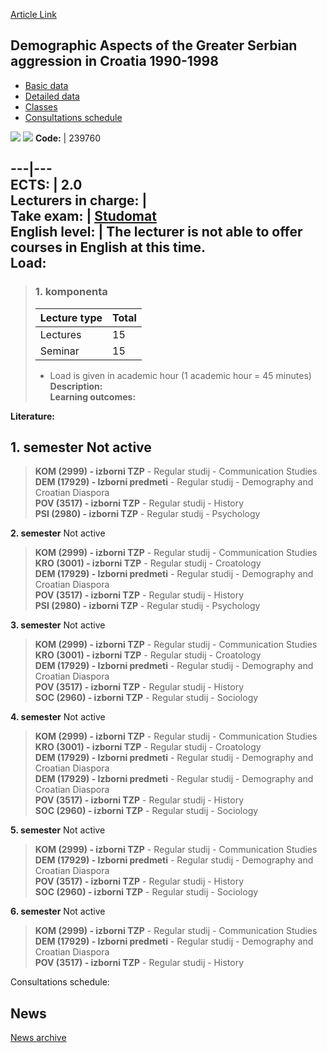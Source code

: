 [Article Link](https://www.fhs.hr/en/course/daotgsaic1)

## Demographic Aspects of the Greater Serbian aggression in Croatia 1990-1998
  * [Basic data](https://www.fhs.hr/en/course/daotgsaic1#v1id-523765_388978_1_0 "Basic data")
  * [Detailed data](https://www.fhs.hr/en/course/daotgsaic1#v1id-523765_388978_1_1 "Detailed data")
  * [Classes](https://www.fhs.hr/en/course/daotgsaic1#v1id-523765_388978_1_2 "Classes")
  * [Consultations schedule](https://www.fhs.hr/en/course/daotgsaic1#v1id-523765_388978_1_3 "Consultations schedule")


[![](https://www.fhs.hr/img/flags/gif/hr.gif)](https://www.fhs.hr/predmet/dasanh1) [![](https://www.fhs.hr/img/flags/gif/gb.gif)](https://www.fhs.hr/en/course/daotgsaic1)
**Code:** |  239760  
  
---|---  
**ECTS:** |  2.0   
**Lecturers in charge:** |   
**Take exam:** |  [Studomat](http://www.isvu.hr/studomat)  
**English level:** |  The lecturer is not able to offer courses in English at this time.   
**Load:**  
---  
> ### 1. komponenta
> | Lecture type | Total  
> ---|---  
> Lectures | 15  
> Seminar | 15  
> * Load is given in academic hour (1 academic hour = 45 minutes)   
**Description:**  
> **Learning outcomes:**  

  
**Literature:**  

  
**1. semester** Not active  
---  
> **KOM (2999) - izborni TZP** - Regular studij - Communication Studies  
>  **DEM (17929) - Izborni predmeti** - Regular studij - Demography and Croatian Diaspora  
>  **POV (3517) - izborni TZP** - Regular studij - History  
>  **PSI (2980) - izborni TZP** - Regular studij - Psychology  
>   
  
**2. semester** Not active  
> **KOM (2999) - izborni TZP** - Regular studij - Communication Studies  
>  **KRO (3001) - izborni TZP** - Regular studij - Croatology  
>  **DEM (17929) - Izborni predmeti** - Regular studij - Demography and Croatian Diaspora  
>  **POV (3517) - izborni TZP** - Regular studij - History  
>  **PSI (2980) - izborni TZP** - Regular studij - Psychology  
>   
  
**3. semester** Not active  
> **KOM (2999) - izborni TZP** - Regular studij - Communication Studies  
>  **KRO (3001) - izborni TZP** - Regular studij - Croatology  
>  **DEM (17929) - Izborni predmeti** - Regular studij - Demography and Croatian Diaspora  
>  **POV (3517) - izborni TZP** - Regular studij - History  
>  **SOC (2960) - izborni TZP** - Regular studij - Sociology  
>   
  
**4. semester** Not active  
> **KOM (2999) - izborni TZP** - Regular studij - Communication Studies  
>  **KRO (3001) - izborni TZP** - Regular studij - Croatology  
>  **DEM (17929) - Izborni predmeti** - Regular studij - Demography and Croatian Diaspora  
>  **DEM (17929) - Izborni predmeti** - Regular studij - Demography and Croatian Diaspora  
>  **POV (3517) - izborni TZP** - Regular studij - History  
>  **SOC (2960) - izborni TZP** - Regular studij - Sociology  
>   
  
**5. semester** Not active  
> **KOM (2999) - izborni TZP** - Regular studij - Communication Studies  
>  **DEM (17929) - Izborni predmeti** - Regular studij - Demography and Croatian Diaspora  
>  **POV (3517) - izborni TZP** - Regular studij - History  
>  **SOC (2960) - izborni TZP** - Regular studij - Sociology  
>   
  
**6. semester** Not active  
> **KOM (2999) - izborni TZP** - Regular studij - Communication Studies  
>  **DEM (17929) - Izborni predmeti** - Regular studij - Demography and Croatian Diaspora  
>  **POV (3517) - izborni TZP** - Regular studij - History  
>   
Consultations schedule: 


## News
[News archive](https://www.fhs.hr/en/course/daotgsaic1?@=21j0c#news_122445 "News archive")

